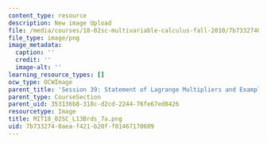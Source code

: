 ```yaml
---
content_type: resource
description: New image Upload
file: /media/courses/18-02sc-multivariable-calculus-fall-2010/7b7332740aeaf421b20ff01467170609_MIT18_02SC_L13Brds_7a.png
file_type: image/png
image_metadata:
  caption: ''
  credit: ''
  image-alt: ''
learning_resource_types: []
ocw_type: OCWImage
parent_title: 'Session 39: Statement of Lagrange Multipliers and Example'
parent_type: CourseSection
parent_uid: 353136b8-318c-d2cd-2244-76fe67ed8426
resourcetype: Image
title: MIT18_02SC_L13Brds_7a.png
uid: 7b733274-0aea-f421-b20f-f01467170609
---
```

